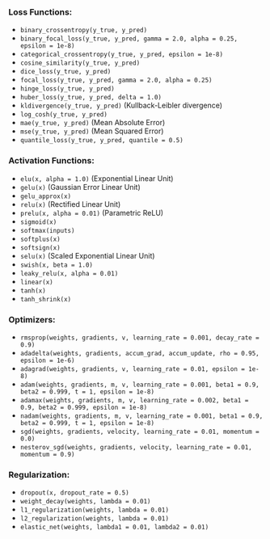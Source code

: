 ### Loss Functions:
- `binary_crossentropy(y_true, y_pred)`
- `binary_focal_loss(y_true, y_pred, gamma = 2.0, alpha = 0.25, epsilon = 1e-8)`
- `categorical_crossentropy(y_true, y_pred, epsilon = 1e-8)`
- `cosine_similarity(y_true, y_pred)`
- `dice_loss(y_true, y_pred)`
- `focal_loss(y_true, y_pred, gamma = 2.0, alpha = 0.25)`
- `hinge_loss(y_true, y_pred)`
- `huber_loss(y_true, y_pred, delta = 1.0)`
- `kldivergence(y_true, y_pred)` (Kullback-Leibler divergence)
- `log_cosh(y_true, y_pred)`
- `mae(y_true, y_pred)` (Mean Absolute Error)
- `mse(y_true, y_pred)` (Mean Squared Error)
- `quantile_loss(y_true, y_pred, quantile = 0.5)`

### Activation Functions:
- `elu(x, alpha = 1.0)` (Exponential Linear Unit)
- `gelu(x)` (Gaussian Error Linear Unit)
- `gelu_approx(x)`
- `relu(x)` (Rectified Linear Unit)
- `prelu(x, alpha = 0.01)` (Parametric ReLU)
- `sigmoid(x)`
- `softmax(inputs)`
- `softplus(x)`
- `softsign(x)`
- `selu(x)` (Scaled Exponential Linear Unit)
- `swish(x, beta = 1.0)`
- `leaky_relu(x, alpha = 0.01)`
- `linear(x)`
- `tanh(x)`
- `tanh_shrink(x)`

### Optimizers:
- `rmsprop(weights, gradients, v, learning_rate = 0.001, decay_rate = 0.9)`
- `adadelta(weights, gradients, accum_grad, accum_update, rho = 0.95, epsilon = 1e-6)`
- `adagrad(weights, gradients, v, learning_rate = 0.01, epsilon = 1e-8)`
- `adam(weights, gradients, m, v, learning_rate = 0.001, beta1 = 0.9, beta2 = 0.999, t = 1, epsilon = 1e-8)`
- `adamax(weights, gradients, m, v, learning_rate = 0.002, beta1 = 0.9, beta2 = 0.999, epsilon = 1e-8)`
- `nadam(weights, gradients, m, v, learning_rate = 0.001, beta1 = 0.9, beta2 = 0.999, t = 1, epsilon = 1e-8)`
- `sgd(weights, gradients, velocity, learning_rate = 0.01, momentum = 0.0)`
- `nesterov_sgd(weights, gradients, velocity, learning_rate = 0.01, momentum = 0.9)`

### Regularization:
- `dropout(x, dropout_rate = 0.5)`
- `weight_decay(weights, lambda = 0.01)`
- `l1_regularization(weights, lambda = 0.01)`
- `l2_regularization(weights, lambda = 0.01)`
- `elastic_net(weights, lambda1 = 0.01, lambda2 = 0.01)`
